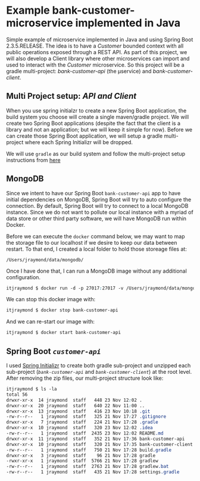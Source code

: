 # Example bank-customer-microservice implemented in Java

Simple example of microservice implemented in Java and using Spring Boot 2.3.5.RELEASE.  The idea is to have a 
_Customer_ bounded context with all public operations exposed through a REST API.  As part of this project, we will
also develop a Client library where other microservices can import and used to interact with the _Customer_
microservice.  So this project will be a gradle multi-project:  _bank-customer-api_ (the µservice) and _bank-customer-client_.

## Multi Project setup: _API and Client_

When you use spring initialzr to create a new Spring Boot application, the build system you choose will create
a single maven/gradle project.  We will create two Spring Boot applications (despite the fact that the client is a 
library and not an application; but we will keep it simple for now).  Before we can create those Spring Boot 
application, we will setup a gradle multi-project where each Spring Initializr will be dropped.
 
We will use `gradle` as our build system and follow the multi-project setup instructions 
from [here](https://github.com/itjraymond/gradle-multi-proj-setup)


## MongoDB 

Since we intent to have our Spring Boot `bank-customer-api` app to have initial dependencies on MongoDB, Spring Boot
will try to auto configure the connection.  By default, Spring Boot will try to connect to a local MongoDB instance.
Since we do not want to pollute our local instance with a myriad of data store or other third party software,
we will have MongoDB run within Docker.

Before we can execute the `docker` command below, we may want to map the storage file to our localhost if we 
desire to keep our data between restart.  To that end, I created a local folder to hold those storeage files at:

`/Users/jraymond/data/mongodb/`

Once I have done that, I can run a MongoDB image without any additional configuration.

```css
itjraymond $ docker run -d -p 27017:27017 -v /Users/jraymond/data/mongodb:/data/db --name bank-customer-api mongo 
```

We can stop this docker image with:

```css
itjraymond $ docker stop bank-customer-api
```

And we can re-start our image with:

```css
itjraymond $ docker start bank-customer-api
```

## Spring Boot _`customer-api`_

I used [Spring Initializr](https://start.spring.io/) to create both gradle sub-project and unzipped each sub-project
(_`bank-customer-api`_ and _`bank-customer-client`_) at the root level.  After removing the zip files, our 
multi-project structure look like:

```css
itjraymond $ ls -la
total 56
drwxr-xr-x  14 jraymond  staff   448 23 Nov 12:02 .
drwxr-xr-x  20 jraymond  staff   640 22 Nov 11:00 ..
drwxr-xr-x  13 jraymond  staff   416 23 Nov 10:18 .git
-rw-r--r--   1 jraymond  staff   325 21 Nov 17:27 .gitignore
drwxr-xr-x   7 jraymond  staff   224 21 Nov 17:28 .gradle
drwxr-xr-x  10 jraymond  staff   320 23 Nov 12:02 .idea
-rw-r--r--   1 jraymond  staff  2435 23 Nov 12:02 README.md
drwxr-xr-x  11 jraymond  staff   352 21 Nov 17:36 bank-customer-api        <--
drwxr-xr-x  10 jraymond  staff   320 21 Nov 17:35 bank-customer-client     <--
-rw-r--r--   1 jraymond  staff   750 21 Nov 17:28 build.gradle
drwxr-xr-x   3 jraymond  staff    96 21 Nov 17:28 gradle
-rwxr-xr-x   1 jraymond  staff  5766 21 Nov 17:28 gradlew
-rw-r--r--   1 jraymond  staff  2763 21 Nov 17:28 gradlew.bat
-rw-r--r--   1 jraymond  staff   435 21 Nov 17:28 settings.gradle

```